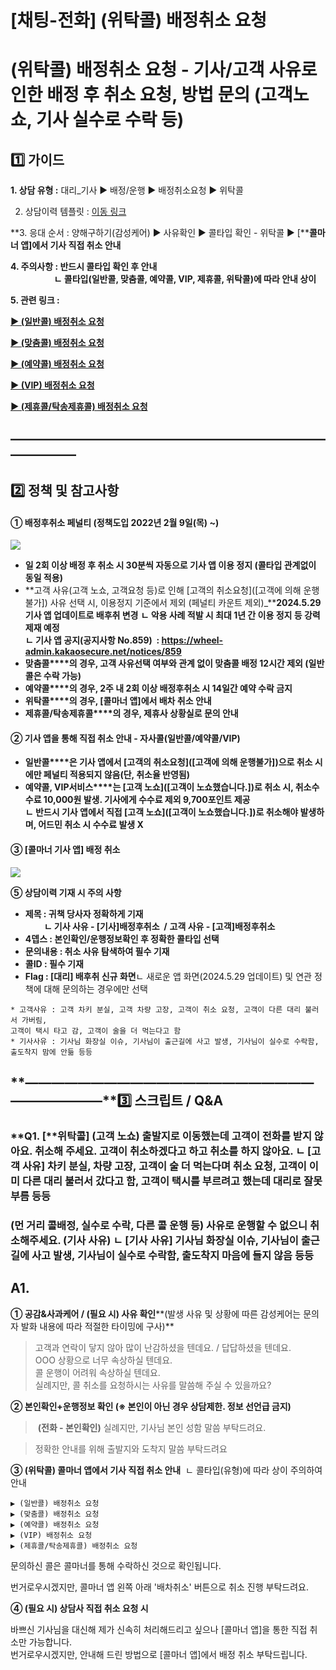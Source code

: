 # [채팅-전화] (위탁콜) 배정취소 요청

**(위탁콜) 배정취소 요청** **- 기사/고객 사유로 인한 배정 후 취소 요청, 방법 문의 (고객노쇼, 기사 실수로 수락 등)**
==========================================================================

**1️⃣ 가이드**
-----------

**1. 상담 유형 :** 대리\_기사 ▶ 배정/운행 ▶ 배정취소요청 ▶ 위탁콜

2. 상담이력 템플릿 : [이동 링크](https://kakaomobilitysupport.zendesk.com/hc/ko/articles/31365229683097)

**3. 응대 순서 : 양해구하기(감성케어) ▶ 사유확인 ▶ 콜타입 확인 - 위탁콜 ▶ [****콜마너 앱]에서 기사 직접 취소 안내**

**4. 주의사항 : 반드시 콜타입 확인 후 안내  
                     ㄴ 콜타입(일반콜, 맞춤콜, 예약콜, VIP, 제휴콜, 위탁콜)에 따라 안내 상이**

**5. 관련 링크 :**

**[▶ (일반콜) 배정취소 요청](https://kakaomobilitysupport.zendesk.com/hc/ko/articles/30540953644313)**

**[▶ (맞춤콜) 배정취소 요청](https://kakaomobilitysupport.zendesk.com/hc/ko/articles/30488857740697)**

**[▶ (예약콜) 배정취소 요청](https://kakaomobilitysupport.zendesk.com/hc/ko/articles/30488879492889)**

**[▶ (VIP) 배정취소 요청](https://kakaomobilitysupport.zendesk.com/hc/ko/articles/30488925157145)**

**[▶ (제휴콜/탁송제휴콜) 배정취소 요청](https://kakaomobilitysupport.zendesk.com/hc/ko/articles/30504365093273)**

**―****―****―****―****―****―****―****―****―****―****―****―****―****―****―****―****―****―****―****―****―****―****―****―****―****―****―****―****―**
-------------------------------------------------------------------------------------------------------------------------------------------------

**2️⃣ 정책 및 참고사항**
-----------------

#### **① 배정후취소 페널티 (정책도입 2022년 2월 9일(목) ~)**

![](https://kakaomobilitysupport.zendesk.com/hc/article_attachments/30640009952665)

* **일 2회 이상 배정 후 취소 시 30분씩 자동으로 기사 앱 이용 정지 (콜타입 관계없이 동일 적용)**
* **고객 사유(고객 노쇼, 고객요청 등)로 인해 [고객의 취소요청]([고객에 의해 운행불가]) 사유 선택 시, 이용정지 기준에서 제외 (페널티 카운트 제외)\_****2024.5.29 기사 앱 업데이트로 배후취 변경** **ㄴ 악용 사례 적발 시 최대 1년 간 이용 정지 등 강력 제재 예정  
  ㄴ 기사 앱 공지(공지사항 No.859)  : <https://wheel-admin.kakaosecure.net/notices/859>**
* **맞춤콜****의 경우, 고객 사유선택 여부와 관계 없이 맞춤콜 배정 12시간 제외 (일반콜은 수락 가능)**
* **예약콜****의 경우, 2주 내 2회 이상 배정후취소 시 14일간 예약 수락 금지**
* **위탁콜****의 경우, [콜마너 앱]에서 배차 취소 안내**
* **제휴콜/탁송제휴콜****의 경우, 제휴사 상황실로 문의 안내**

#### **② 기사 앱을 통해 직접 취소 안내 - 자사콜(일반콜/예약콜/VIP)**

* **일반콜****은 기사 앱에서 [고객의 취소요청]([고객에 의해 운행불가])으로 취소 시에만 페널티 적용되지 않음(단, 취소율 반영됨)**
* **예약콜, VIP서비스****는 [고객 노쇼]([고객이 노쇼했습니다.])로 취소 시, 취소수수료 10,000원 발생. 기사에게 수수료 제외 9,700포인트 제공  
  ㄴ 반드시 기사 앱에서 직접 [고객 노쇼]([고객이 노쇼했습니다.])로 취소해야 발생하며, 어드민 취소 시 수수료 발생 X**

#### **③ [콜마너 기사 앱] 배정 취소**

![](https://kakaomobilitysupport.zendesk.com/hc/article_attachments/30640041191577)

**⑤ 상담이력 기재 시 주의 사항**

* **제목 : 귀책 당사자 정확하게 기재  
           ㄴ 기사 사유 - [기사]배정후취소  /** **고객 사유 - [고객]배정후취소**
* **4뎁스 : 본인확인/운행정보확인 후 정확한 콜타입 선택**
* **문의내용 : 취소 사유 탐색하여 필수 기재**
* **콜ID : 필수 기재**
* **Flag : [대리] 배후취 신규 화면**ㄴ 새로운 앱 화면(2024.5.29 업데이트) 및 연관 정책에 대해 문의하는 경우에만 선택

```
* 고객사유 : 고객 차키 분실, 고객 차량 고장, 고객이 취소 요청, 고객이 다른 대리 불러서 가버림,  
고객이 택시 타고 감, 고객이 술을 더 먹는다고 함  
* 기사사유 : 기사님 화장실 이슈, 기사님이 출근길에 사고 발생, 기사님이 실수로 수락함,  
출도착지 맘에 안듦 등등
```

**―****―****―****―****―****―****―****―****―****―****―****―****―****―****―****―****―****―****―****―****―****―****―****―****―****―****―****―****―****3️⃣ 스크립트 / Q&A**
-------------------------------------------------------------------------------------------------------------------------------------------------------------------

### **Q1. [****위탁콜]** **(고객 노쇼)** **출발지로 이동했는데 고객이 전화를 받지 않아요. 취소해 주세요. 고객이 취소하겠다고 하고 취소를 하지 않아요.** **ㄴ [고객 사유] 차키 분실, 차량 고장, 고객이 술 더 먹는다며 취소 요청, 고객이 이미 다른 대리 불러서 갔다고 함, 고객이 택시를 부르려고 했는데 대리로 잘못 부름 등등**

### **(먼 거리 콜배정, 실수로 수락, 다른 콜 운행 등) 사유로 운행할 수 없으니 취소해주세요. (기사 사유)** ****ㄴ [기사 사유] 기사님 화장실 이슈, 기사님이 출근길에 사고 발생, 기사님이 실수로 수락함, 출도착지 마음에 들지 않음 등등****

**A1.**
-------

**① 공감&사과케어 / (필요 시) 사유 확인****(발생 사유 및 상황에 따른 감성케어는 문의자 발화 내용에 따라 적절한 타이밍에 구사)**

> 고객과 연락이 닿지 않아 많이 난감하셨을 텐데요. / 답답하셨을 텐데요.  
> OOO 상황으로 너무 속상하실 텐데요.  
> 콜 운행이 어려워 속상하실 텐데요.  
> 실례지만, 콜 취소를 요청하시는 사유를 말씀해 주실 수 있을까요?

**② 본인확인+운행정보 확인 ****(※ 본인이 아닌 경우 상담제한. 정보 선언급 금지)******

> **(전화 - 본인확인)** 실례지만, 기사님 본인 성함 말씀 부탁드려요.

> 정확한 안내를 위해 출발지와 도착지 말씀 부탁드려요

**③ (위탁콜) 콜마너 앱에서 기사 직접 취소 안내**  ㄴ 콜타입(유형)에 따라 상이 주의하여 안내

```
▶ (일반콜) 배정취소 요청  
▶ (맞춤콜) 배정취소 요청   
▶ (예약콜) 배정취소 요청  
▶ (VIP) 배정취소 요청  
▶ (제휴콜/탁송제휴콜) 배정취소 요청
```

문의하신 콜은 콜마너를 통해 수락하신 것으로 확인됩니다.

번거로우시겠지만, 콜마너 앱 왼쪽 아래 '배차취소' 버튼으로 취소 진행 부탁드려요.

**④ (필요 시) 상담사 직접 취소 요청 시**

바쁘신 기사님을 대신해 제가 신속히 처리해드리고 싶으나 [콜마너 앱]을 통한 직접 취소만 가능합니다.  
번거로우시겠지만, 안내해 드린 방법으로 [콜마너 앱]에서 배정 취소 부탁드립니다.